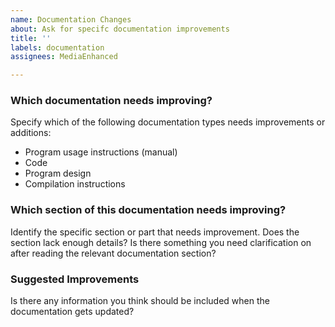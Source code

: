 ```yaml
---
name: Documentation Changes
about: Ask for specifc documentation improvements
title: ''
labels: documentation
assignees: MediaEnhanced

---
```


### Which documentation needs improving?
Specify which of the following documentation types needs improvements or additions:
* Program usage instructions (manual)
* Code
* Program design
* Compilation instructions

### Which section of this documentation needs improving?
Identify the specific section or part that needs improvement. Does the section lack enough details? Is there something you need clarification on after reading the relevant documentation section?

### Suggested Improvements
Is there any information you think should be included when the documentation gets updated?
